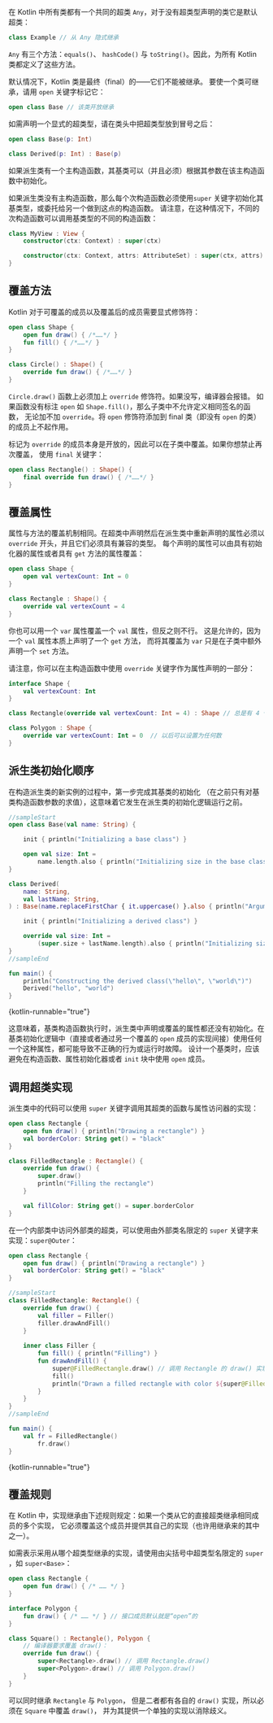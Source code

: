 [//]: # (title: 继承)

在 Kotlin 中所有类都有一个共同的超类 `Any`，对于没有超类型声明的类它是默认超类：

```kotlin
class Example // 从 Any 隐式继承
```

`Any` 有三个方法：`equals()`、 `hashCode()` 与 `toString()`。因此，为所有 Kotlin 类都定义了这些方法。 

默认情况下，Kotlin 类是最终（final）的——它们不能被继承。 要使一个类可继承，请用 `open` 关键字标记它：

```kotlin
open class Base // 该类开放继承

```

如需声明一个显式的超类型，请在类头中把超类型放到冒号之后：

```kotlin
open class Base(p: Int)

class Derived(p: Int) : Base(p)
```

如果派生类有一个主构造函数，其基类可以（并且必须）根据其参数<!--
-->在该主构造函数中初始化。

如果派生类没有主构造函数，那么每个次构造函数必须使用<!--
-->`super` 关键字初始化其基类型，或委托给另一个做到这点的构造函数。 请注意，在这种情况下，不同的次构造函数<!--
-->可以调用基类型的不同的构造函数：

```kotlin
class MyView : View {
    constructor(ctx: Context) : super(ctx)

    constructor(ctx: Context, attrs: AttributeSet) : super(ctx, attrs)
}
```

## 覆盖方法

Kotlin 对于可覆盖的成员以及覆盖后的成员需要显式修饰符：

```kotlin
open class Shape {
    open fun draw() { /*……*/ }
    fun fill() { /*……*/ }
}

class Circle() : Shape() {
    override fun draw() { /*……*/ }
}
```

`Circle.draw()` 函数上必须加上 `override` 修饰符。如果没写，编译器会报错。 如果函数没有标注
`open` 如 `Shape.fill()`，那么子类中不允许定义相同签名的函数，
无论加不加 `override`。将 `open` 修饰符添加到 final 类（即没有 `open` 的类）
的成员上不起作用。

标记为 `override` 的成员本身是开放的，因此可以在子类中覆盖。如果你想禁止再次覆盖，
使用 `final` 关键字：

```kotlin
open class Rectangle() : Shape() {
    final override fun draw() { /*……*/ }
}
```

## 覆盖属性 

属性与方法的覆盖机制相同。在超类中声明<!--
-->然后在派生类中重新声明的属性必须以 `override` 开头，并且它们必须具有兼容的类型。
每个声明的属性可以由具有初始化器的属性或者具有 `get` 方法的属性覆盖：

```kotlin
open class Shape {
    open val vertexCount: Int = 0
}

class Rectangle : Shape() {
    override val vertexCount = 4
}
```

你也可以用一个 `var` 属性覆盖一个 `val` 属性，但反之则不行。 这是允许的，因为一个 `val` 属性<!--
-->本质上声明了一个 `get` 方法， 而将其覆盖为 `var` 只是在子类中额外声明一个 `set` 方法。

请注意，你可以在主构造函数中使用 `override` 关键字作为属性声明的一部分：

```kotlin
interface Shape {
    val vertexCount: Int
}

class Rectangle(override val vertexCount: Int = 4) : Shape // 总是有 4 个顶点

class Polygon : Shape {
    override var vertexCount: Int = 0  // 以后可以设置为任何数
}
```

## 派生类初始化顺序

在构造派生类的新实例的过程中，第一步完成其基类的初始化
（在之前只有对基类构造函数参数的求值），这意味着它发生在<!--
-->派生类的初始化逻辑运行之前。

```kotlin
//sampleStart
open class Base(val name: String) {

    init { println("Initializing a base class") }

    open val size: Int = 
        name.length.also { println("Initializing size in the base class: $it") }
}

class Derived(
    name: String,
    val lastName: String,
) : Base(name.replaceFirstChar { it.uppercase() }.also { println("Argument for the base class: $it") }) {

    init { println("Initializing a derived class") }

    override val size: Int =
        (super.size + lastName.length).also { println("Initializing size in the derived class: $it") }
}
//sampleEnd

fun main() {
    println("Constructing the derived class(\"hello\", \"world\")")
    Derived("hello", "world")
}
```
{kotlin-runnable="true"}

这意味着，基类构造函数执行时，派生类中声明或覆盖的属性<!--
-->都还没有初始化。在基类初始化逻辑中（直接或者<!--
-->通过另一个覆盖的 `open` 成员的实现间接）使用任何一个这种属性，都可能导致不正确的行为或运行时故障。
设计一个基类时，应该避免在构造函数、属性初始化器或者 `init`
块中使用 `open` 成员。

## 调用超类实现

派生类中的代码可以使用 `super` 关键字调用其超类的函数与属性访问器的实现：

```kotlin
open class Rectangle {
    open fun draw() { println("Drawing a rectangle") }
    val borderColor: String get() = "black"
}

class FilledRectangle : Rectangle() {
    override fun draw() {
        super.draw()
        println("Filling the rectangle")
    }

    val fillColor: String get() = super.borderColor
}
```

在一个内部类中访问外部类的超类，可以使用由外部类名限定的 `super`
关键字来实现：`super@Outer`：

```kotlin
open class Rectangle {
    open fun draw() { println("Drawing a rectangle") }
    val borderColor: String get() = "black"
}

//sampleStart
class FilledRectangle: Rectangle() {
    override fun draw() {
        val filler = Filler()
        filler.drawAndFill()
    }
    
    inner class Filler {
        fun fill() { println("Filling") }
        fun drawAndFill() {
            super@FilledRectangle.draw() // 调用 Rectangle 的 draw() 实现
            fill()
            println("Drawn a filled rectangle with color ${super@FilledRectangle.borderColor}") // 使用 Rectangle 所实现的 borderColor 的 get()
        }
    }
}
//sampleEnd

fun main() {
    val fr = FilledRectangle()
        fr.draw()
}
```
{kotlin-runnable="true"}

## 覆盖规则

在 Kotlin 中，实现继承由下述规则规定：如果一个类从它的直接超类继承相同成员的多个实现，
它必须覆盖这个成员并提供其自己的实现（也许用继承来的其中之一）。

如需表示采用从哪个超类型继承的实现，请使用由尖括号中超类型名限定的 `super`
，如 `super<Base>`：

```kotlin
open class Rectangle {
    open fun draw() { /* …… */ }
}

interface Polygon {
    fun draw() { /* …… */ } // 接口成员默认就是“open”的
}

class Square() : Rectangle(), Polygon {
    // 编译器要求覆盖 draw()：
    override fun draw() {
        super<Rectangle>.draw() // 调用 Rectangle.draw()
        super<Polygon>.draw() // 调用 Polygon.draw()
    }
}
```

可以同时继承 `Rectangle` 与 `Polygon`，
但是二者都有各自的 `draw()` 实现，所以必须在 `Square` 中覆盖 `draw()`，
并为其提供一个单独的实现以消除歧义。
